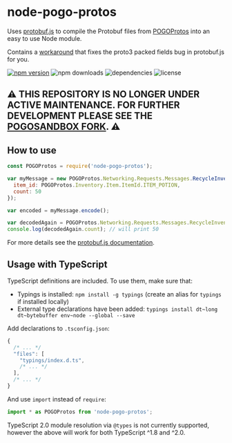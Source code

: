 # node-pogo-protos
Uses [protobuf.js](https://github.com/dcodeIO/protobuf.js) to compile the Protobuf files from
[POGOProtos](https://github.com/AeonLucid/POGOProtos) into an easy to use Node module.

Contains a [workaround](https://github.com/cyraxx/node-pogo-protos/blob/master/pogo-protos.js#L7) that
fixes the proto3 packed fields bug in protobuf.js for you.

[![npm version](https://badge.fury.io/js/node-pogo-protos.svg)](https://badge.fury.io/js/node-pogo-protos)
![npm downloads](https://img.shields.io/npm/dt/node-pogo-protos.svg)
![dependencies](https://david-dm.org/cyraxx/node-pogo-protos.svg)
![license](https://img.shields.io/npm/l/node-pogo-protos.svg)

## :warning: THIS REPOSITORY IS NO LONGER UNDER ACTIVE MAINTENANCE. FOR FURTHER DEVELOPMENT PLEASE SEE THE [POGOSANDBOX FORK](https://github.com/pogosandbox/node-pogo-protos). :warning:

## How to use
```javascript
const POGOProtos = require('node-pogo-protos');

var myMessage = new POGOProtos.Networking.Requests.Messages.RecycleInventoryItemMessage({
  item_id: POGOProtos.Inventory.Item.ItemId.ITEM_POTION,
  count: 50
});

var encoded = myMessage.encode();

var decodedAgain = POGOProtos.Networking.Requests.Messages.RecycleInventoryItemMessage.decode(encoded);
console.log(decodedAgain.count); // will print 50
```

For more details see the [protobuf.js documentation](https://github.com/dcodeIO/protobuf.js/wiki).

## Usage with TypeScript
TypeScript definitions are included. To use them, make sure that:
* Typings is installed: `npm install -g typings` (create an alias for `typings` if installed locally)
* External type declarations have been added: `typings install dt~long dt~bytebuffer env~node --global --save`

Add declarations to `.tsconfig.json`:
```javascript
{
  /* ... */
  "files": [
    "typings/index.d.ts",
    /* ... */
  ],
  /* ... */
}
```

And use `import` instead of `require`:
```javascript
import * as POGOProtos from 'node-pogo-protos';
```

TypeScript 2.0 module resolution via `@types` is not currently supported, however the above will work for both TypeScript ^1.8 and ^2.0.
